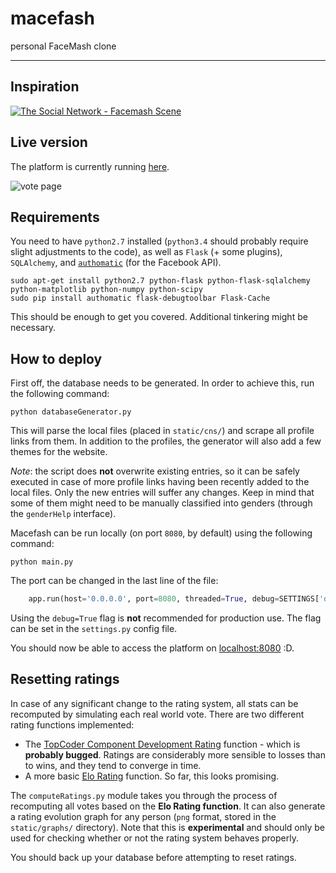 # macefash
personal FaceMash clone

<hr>

## Inspiration
[![The Social Network - Facemash Scene](http://img.youtube.com/vi/b9jyEpCibYk/0.jpg)](https://www.youtube.com/watch?v=b9jyEpCibYk)

## Live version
The platform is currently running [here](http://macefash.ngrok.io/).

![vote page](https://raw.githubusercontent.com/harababurel/macefash/master/static/img/screens/vote_cyborg_no_ip.png)


## Requirements
You need to have `python2.7` installed (`python3.4` should probably require slight adjustments to the code), as well as `Flask` (+ some plugins), `SQLAlchemy`, and [`authomatic`](http://peterhudec.github.io/authomatic/) (for the Facebook API).

```console
sudo apt-get install python2.7 python-flask python-flask-sqlalchemy python-matplotlib python-numpy python-scipy
sudo pip install authomatic flask-debugtoolbar Flask-Cache
```

This should be enough to get you covered. Additional tinkering might be necessary.

## How to deploy
First off, the database needs to be generated. In order to achieve this, run the following command:
```console
python databaseGenerator.py
```
This will parse the local files (placed in `static/cns/`) and scrape all profile links from them. In addition to the profiles, the generator will also add a few themes for the website.

*Note*: the script does **not** overwrite existing entries, so it can be safely executed in case of more profile links having been recently added to the local files. Only the new entries will suffer any changes. Keep in mind that some of them might need to be manually classified into genders (through the `genderHelp` interface).

Macefash can be run locally (on port `8080`, by default) using the following command:
```console
python main.py
```

The port can be changed in the last line of the file:
```python
    app.run(host='0.0.0.0', port=8080, threaded=True, debug=SETTINGS['debug'])
```
Using the `debug=True` flag is **not** recommended for production use. The flag can be set in the `settings.py` config file.

You should now be able to access the platform on [localhost:8080](http://localhost:8080) :D.

## Resetting ratings
In case of any significant change to the rating system, all stats can be recomputed by simulating each real world vote.
There are two different rating functions implemented:
* The [TopCoder Component Development Rating](http://apps.topcoder.com/wiki/display/tc/Component+Development+Ratings) function - which is **probably bugged**. Ratings are considerably more sensible to losses than to wins, and they tend to converge in time.
* A more basic [Elo Rating](http://en.wikipedia.org/wiki/Elo_rating_system) function. So far, this looks promising.

The `computeRatings.py` module takes you through the process of recomputing all votes based on the **Elo Rating function**.
It can also generate a rating evolution graph for any person (`png` format, stored in the `static/graphs/` directory). Note that this is **experimental** and should only be used for checking whether or not the rating system behaves properly.

You should back up your database before attempting to reset ratings.
